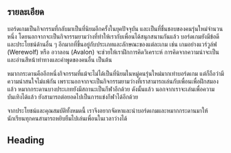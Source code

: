 ## รายละเอียด
บอร์ดเกมเป็นกิจกรรมที่กลับมาเป็นที่นิยมอีกครั้งในยุคปัจจุบัน และเป็นที่ชื่นชอบของคนรุ่นใหม่จำนวนหนึ่ง โดยนอกจากจะเป็นกิจกรรมยามว่างที่ทำให้เรากับเพื่อนได้สนุกสนานกันแล้ว บอร์ดเกมยังมีข้อดีและประโยชน์ด้านอื่น ๆ อีกมากที่ขึ้นอยู่กับประเภทและลักษณะของแต่ละเกม เช่น เกมอย่างแวร์วูล์ฟ (Werewolf) หรือ อวาลอน (Avalon) จะช่วยให้เราฝึกการคิดวิเคราะห์ การคิดจากความน่าจะเป็น และอ่านสีหน้าท่าทางและคำพูดของคนอื่น เป็นต้น

หมากกระดานคืออีกหนึ่งกิจกรรมที่แม้จะไม่ได้เป็นที่นิยมในหมู่คนรุ่นใหม่มากเท่าบอร์ดเกม แต่ก็ถือว่ามีความน่าสนใจไม่แพ้กัน เพราะนอกจากจะเป็นกิจกรรมยามว่างที่เราสามารถเล่นกับเพื่อนเพื่อฝึกสมองแล้ว หมากกระดานบางประเภทยังมีสถานะเป็นกีฬาอีกด้วย ดังนั้นแล้ว นอกจากเราจะเล่นเพื่อความบันเทิงได้แล้ว ยังสามารถต่อยอดไปเป็นการแข่งกีฬาได้อีกด้วย

จากประโยชน์และคุณสมบัติทั้งหมดนี้ เราจึงอยากจัดหาและนำบอร์ดเกมและหมากกระดานมาให้นักเรียนทุกคนสามารถหยิบยืมไปเล่นเพื่อนในเวลาว่างได้

## Heading
<!--stackedit_data:
eyJoaXN0b3J5IjpbMTU0NDQzODIwMyw2MDAxMjI0NDUsLTI5Nz
E4Nzg0MCw4NTQ5MjczMTMsMTA5MzIwMDIyLDU2MTQwMzc3OCwt
OTUwOTM0MzEwXX0=
-->
